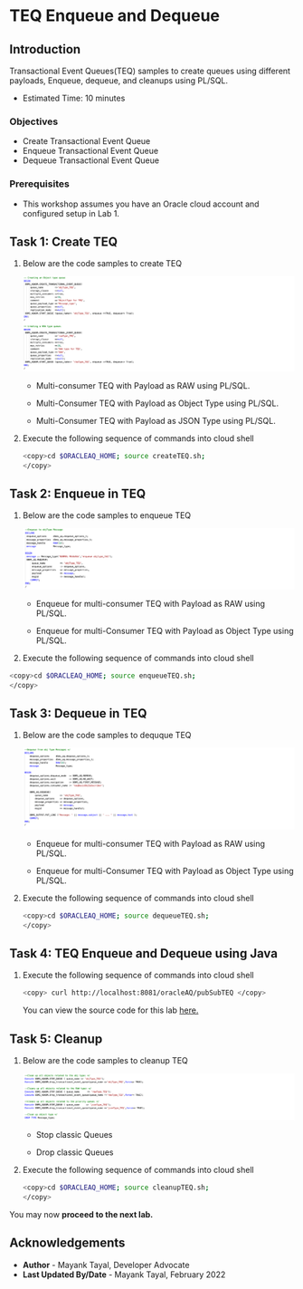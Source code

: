 # TEQ Enqueue and Dequeue

## Introduction

Transactional Event Queues(TEQ) samples to create queues using different payloads, Enqueue, dequeue, and cleanups using PL/SQL.

- Estimated Time: 10 minutes

### Objectives

- Create Transactional Event Queue
- Enqueue Transactional Event Queue
- Dequeue Transactional Event Queue

### Prerequisites

- This workshop assumes you have an Oracle cloud account and configured setup in Lab 1.

## Task 1: Create TEQ

1. Below are the code samples to create TEQ

    ![teqCreate](./images/create-teq.png " ")

    - Multi-consumer TEQ with Payload as RAW using PL/SQL.

    - Multi-Consumer TEQ with Payload as Object Type using PL/SQL.

    - Multi-Consumer TEQ with Payload as JSON Type using PL/SQL.

2. Execute the following sequence of commands into cloud shell

    ```bash
    <copy>cd $ORACLEAQ_HOME; source createTEQ.sh;
    </copy>
    ```

## Task 2: Enqueue in TEQ

1. Below are the code samples to enqueue TEQ

    ![enqueueTEQ](./images/enqueue-teq.png " ")

    - Enqueue for multi-consumer TEQ with Payload as RAW using PL/SQL.

    - Enqueue for multi-Consumer TEQ with Payload as Object Type using PL/SQL.

2. Execute the following sequence of commands into cloud shell

  ```bash
  <copy>cd $ORACLEAQ_HOME; source enqueueTEQ.sh;
  </copy>
  ```

## Task 3: Dequeue in TEQ

1. Below are the code samples to dequque TEQ

    ![dequeueTEQ](./images/dequeue-teq.png " ")

    - Enqueue for multi-consumer TEQ with Payload as RAW using PL/SQL.

    - Enqueue for multi-Consumer TEQ with Payload as Object Type using PL/SQL.

2. Execute the following sequence of commands into cloud shell

    ```bash
    <copy>cd $ORACLEAQ_HOME; source dequeueTEQ.sh;
    </copy>
    ```

## Task 4: TEQ Enqueue and Dequeue using Java

1. Execute the following sequence of commands into cloud shell

    ```bash
    <copy> curl http://localhost:8081/oracleAQ/pubSubTEQ </copy>
    ```

    You can view the source code for this lab [here.](https://github.com/oracle/microservices-datadriven/tree/main/workshops/oracleAQ/aqJava/src/main/java/com/examples/enqueueDequeueTEQ/EnqueueDequeueTEQ.java)

## Task 5: Cleanup

1. Below are the code samples to cleanup TEQ

    ![cleanupTEQ](./images/cleanup-teq.png " ")

    - Stop classic Queues

    - Drop classic Queues

2. Execute the following sequence of commands into cloud shell

    ```bash
    <copy>cd $ORACLEAQ_HOME; source cleanupTEQ.sh;
    </copy>
    ```

 You may now **proceed to the next lab.**

## Acknowledgements

- **Author** - Mayank Tayal, Developer Advocate
- **Last Updated By/Date** - Mayank Tayal, February 2022
